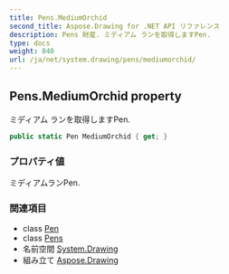 ```yaml
---
title: Pens.MediumOrchid
second_title: Aspose.Drawing for .NET API リファレンス
description: Pens 財産. ミディアム ランを取得しますPen.
type: docs
weight: 840
url: /ja/net/system.drawing/pens/mediumorchid/
---
```

## Pens.MediumOrchid property

ミディアム ランを取得しますPen.

```csharp
public static Pen MediumOrchid { get; }
```

### プロパティ値

ミディアムランPen.

### 関連項目

* class [Pen](../../pen/)
* class [Pens](../)
* 名前空間 [System.Drawing](../../pens/)
* 組み立て [Aspose.Drawing](../../../)


